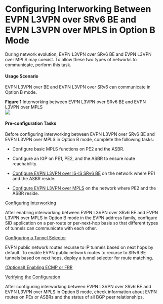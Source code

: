 Configuring Interworking Between EVPN L3VPN over SRv6 BE and EVPN L3VPN over MPLS in Option B Mode
==================================================================================================

During network evolution, EVPN L3VPN over SRv6 BE and EVPN L3VPN over MPLS may coexist. To allow these two types of networks to communicate, perform this task.

#### Usage Scenario

EVPN L3VPN over BE and EVPN L3VPN over SRv6 can communicate in Option B mode.

**Figure 1** Interworking between EVPN L3VPN over SRv6 BE and EVPN L3VPN over MPLS  
![](figure/en-us_image_0000001271919105.png)

#### Pre-configuration Tasks

Before configuring interworking between EVPN L3VPN over SRv6 BE and EVPN L3VPN over MPLS in Option B mode, complete the following tasks:

* Configure basic MPLS functions on PE2 and the ASBR.
* Configure an IGP on PE1, PE2, and the ASBR to ensure route reachability.

* [Configure EVPN L3VPN over IS-IS SRv6 BE](dc_vrp_evpn_cfg_0152_copy.html) on the network where PE1 and the ASBR reside.
* [Configure EVPN L3VPN over MPLS](dc_vrp_evpn_cfg_0038.html) on the network where PE2 and the ASBR reside.


[Configuring Interworking](../../../../software/nev8r10_vrpv8r16/user/vrp/dc_vrp_evpn_cfg_0217.html)

After enabling interworking between EVPN L3VPN over SRv6 BE and EVPN L3VPN over MPLS in Option B mode in the EVPN address family, configure SID application on a per-route or per-next-hop basis so that different types of tunnels can communicate with each other.

[Configuring a Tunnel Selector](../../../../software/nev8r10_vrpv8r16/user/vrp/dc_vrp_evpn_cfg_0218.html)

EVPN public network routes recurse to IP tunnels based on next hops by default. To enable EVPN public network routes to recurse to SRv6 BE tunnels based on next hops, deploy a tunnel selector for route matching.

[(Optional) Enabling ECMP or FRR](../../../../software/nev8r10_vrpv8r16/user/vrp/dc_vrp_evpn_cfg_0219.html)



[Verifying the Configuration](../../../../software/nev8r10_vrpv8r16/user/vrp/dc_vrp_evpn_cfg_0220.html)

After configuring interworking between EVPN L3VPN over SRv6 BE and EVPN L3VPN over MPLS in Option B mode, check information about EVPN routes on PEs or ASBRs and the status of all BGP peer relationships.